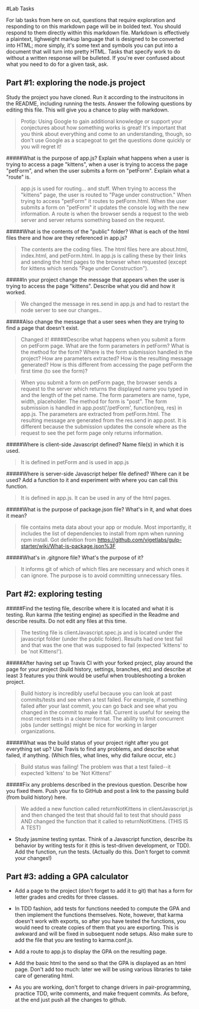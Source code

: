 #Lab Tasks

For lab tasks from here on out, questions that require exploration and responding to on this markdown page will be in bolded text. You should respond to them directly within this markdown file. Markdown is effectively a plaintext, lighweight markup language that is designed to be converted into HTML; more simply, it's some text and symbols you can put into a document that will turn into pretty HTML.
Tasks that specify work to do without a written response will be bulleted.
If you're ever confused about what you need to do for a given task, ask.

## Part #1: exploring the node.js project
Study the project you have cloned. Run it according to the instrucitons in the README, including running the tests. Answer the following questions by editing this file.  This will give you a chance to play with markdown.

> Protip: Using Google to gain additional knowledge or support your conjectures about how something works is great! It's important that you think about everything and come to an understanding, though, so don't use Google as a scapegoat to get the questions done quickly or you will regret it!

#####What is the purpose of app.js? Explain what happens when a user is trying to access a page "kittens", when a user is trying to access the page "petForm", and when the user submits a form on "petForm". Explain what a "route" is.

>  app.js is used for routing... and stuff. When trying to access the "kittens" page, the user is routed to "Page under construction." When trying to access "petForm" it routes to petForm.html. When the user submits a form on "petForm" it updates the console log with the new information. A route is when the browser sends a request to the web server and server returns something based on the request.

#####What is the contents of the "public" folder? What is each of the html files there and how are they referenced in app.js?

> The contents are the coding files. The html files here are about.html, index.html, and petForm.html. In app.js is calling these by their links and sending the html pages to the browser when requested (except for kittens which sends "Page under Construction").

#####In your project change the message that appears when the user is trying to access the page "kittens". Describe what you did and how it worked.

> We changed the message in res.send in app.js and had to restart the node server to see our changes..

#####Also change the message that a user sees when they are trying to find a page that doesn't exist.
> Changed it!
#####Describe what happens when you submit a form on petForm page. What are the form parameters in petForm? What is the method for the form? Where is the form submission handled in the project? How are parameters extracted? How is the resulting message generated? How is this different from accessing the page petForm the first time (to see the form)?

>When you submit a form on petForm page, the browser sends a request to the server which returns the displayed name you typed in and the length of the pet name. The form parameters are name, type, width, placeholder. The method for form is "post". The form submission is handled in app.post('/petForm', function(req, res) in app.js. The parameters are extracted from petForm.html. The resulting message are generated from the res.send in app.post. It is different because the submission updates the console where as the request to see the pet form page only returns information.

#####Where is client-side Javascript defined? Name file(s) in which it is used.
> It is defined in petForm and is used in app.js

#####Where is server-side Javascript helper file defined? Where can it be used? Add a function to it and experiment with where you can call this function.
> It is defined in app.js. It can be used in any of the html pages.

#####What is the purpose of package.json file? What's in it, and what does it mean?

>  file contains meta data about your app or module. Most importantly, it includes the list of dependencies to install from npm when running npm install. Got definition from https://github.com/vigetlabs/gulp-starter/wiki/What-is-package.json%3F

#####What's in .gitgnore file? What's the purpose of it?

> It informs git of which of which files are necessary and which ones it can ignore. The purpose is to avoid committing unnecessary files.

## Part #2: exploring testing

#####Find the testing file, describe where it is located and what it is testing. Run karma (the testing engine) as specified in the Readme and describe results. Do not edit any files at this time.

> The testing file is clientJavascript.spec.js and is located under the javascript folder (under the public folder). Results had one test fail and that was the one that was supposed to fail (expected 'kittens' to be 'not Kittens!').

#####After having set up Travis CI with your forked project, play around the page for your project (build history, settings, branches, etc) and describe at least 3 features you think would be useful when troubleshooting a broken project.

>Build history is incredibly useful because you can look at past commits/tests and see when a test failed. For example, if something failed after your last commit, you can go back and see what you changed in the commit to make it fail. Current is useful for seeing the most recent tests in a clearer format. The ability to limit concurrent jobs (under settings) might be nice for working in larger organizations.

#####What was the build status of your project right after you got everything set up? Use Travis to find any problems, and describe what failed, if anything. (Which files, what lines, why did failure occur, etc.)

>Build status was failing! The problem was that a test failed--it expected 'kittens' to be 'Not Kittens!'

#####Fix any problems described in the previous question. Describe how you fixed them. Push your fix to GitHub and post a link to the passing build (from build history) here.

>We added a new function called returnNotKittens in clientJavascript.js and then changed the test that should fail to test that should pass AND changed the function that it called to returnNotKittens. (THIS IS A TEST)

- Study jasmine testing syntax. Think of a Javascript function, describe its behavior by writing tests for it (this is test-driven development, or TDD). Add the function, run the tests. (Actually do this. Don't forget to commit your changes!)

## Part #3: adding a GPA calculator

- Add a page to the project (don't forget to add it to git) that has a form for letter grades and credits for three classes.

- In TDD fashion, add tests for functions needed to compute the GPA and then implement the functions themselves. Note, however, that karma doesn't work with exports, so after you have tested the functions, you would need to create copies of them that you are exporting. This is awkward and will be fixed in subsequent node setups. Also make sure to add the file that you are testing to karma.conf.js.

- Add a route to app.js to display the GPA on the resulting page.

- Add the basic html to the send so that the GPA is displayed as an html page. Don't add too much: later we will be using various libraries to take care of generating html.

- As you are working, don't forget to change drivers in pair-programming, practice TDD, write comments, and make frequent commits. As before, at the end just push all the changes to github.

